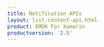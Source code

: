 ```yaml
---
title: Notification APIs
layout: list-content-api.html
product: EMDK For Xamarin
productversion: '2.5'
---
```


















